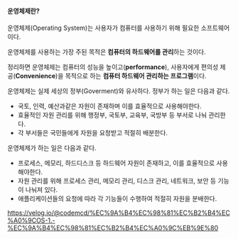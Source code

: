 #### 운영체제란?

운영체제(Operating System)는 사용자가 컴퓨터를 사용하기 위해 필요한 소프트웨어이다.

운영체제를 사용하는 가장 주된 목적은 **컴퓨터의 하드웨어를 관리**하는 것이다.

정리하면 운영체제는 컴퓨터의 성능을 높이고(**performance**), 사용자에게 편의성 제공(**Convenience**)을 목적으로 하는 **컴퓨터 하드웨어 관리하는 프로그램**이다.



운영체제는 실제 세상의 정부(Goverment)와 유사하다. 정부가 하는 일은 다음과 같다.

- 국토, 인력, 예산과같은 자원이 존재하며 이를 효율적으로 사용해야한다.
- 효율적인 자원 관리를 위해 행정부, 국토부, 교육부, 국방부 등 부서로 나눠 관리한다.
- 각 부서들은 국민들에게 자원을 요청받고 적절히 배분한다.

운영체제가 하는 일은 다음과 같다.

- 프로세스, 메모리, 하드디스크 등 하드웨어 자원이 존재하고, 이를 효율적으로 사용해야한다.
- 자원 관리를 위해 프로세스 관리, 메모리 관리, 디스크 관리, 네트워크, 보안 등 기능이 나눠져 있다.
- 애플리케이션들의 요청에 따라 각 기능들이 수행하여 적절히 자원을 분배한다.









https://velog.io/@codemcd/%EC%9A%B4%EC%98%81%EC%B2%B4%EC%A0%9COS-1.-%EC%9A%B4%EC%98%81%EC%B2%B4%EC%A0%9C%EB%9E%80